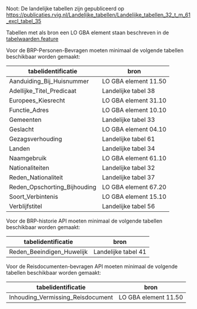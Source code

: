 Noot: De landelijke tabellen zijn gepubliceerd op https://publicaties.rvig.nl/Landelijke_tabellen/Landelijke_tabellen_32_t_m_61_excl_tabel_35

Tabellen met als bron een LO GBA element staan beschreven in de [tabelwaarden.feature](https://github.com/VNG-Realisatie/Haal-Centraal-BRP-bevragen/blob/develop/features/tabelwaarden.feature)

Voor de BRP-Personen-Bevragen moeten minimaal de volgende tabellen beschikbaar worden gemaakt:

| tabelidentificatie           | bron                 |
|------------------------------|----------------------|
| Aanduiding_Bij_Huisnummer    | LO GBA element 11.50 |
| Adellijke_Titel_Predicaat    | Landelijke tabel 38  |
| Europees_Kiesrecht           | LO GBA element 31.10 |
| Functie_Adres                | LO GBA element 10.10 |
| Gemeenten                    | Landelijke tabel 33  |
| Geslacht                     | LO GBA element 04.10 |
| Gezagsverhouding             | Landelijke tabel 61  |
| Landen                       | Landelijke tabel 34  |
| Naamgebruik                  | LO GBA element 61.10 |
| Nationaliteiten              | Landelijke tabel 32  |
| Reden_Nationaliteit          | Landelijke tabel 37  |
| Reden_Opschorting_Bijhouding | LO GBA element 67.20 |
| Soort_Verbintenis            | LO GBA element 15.10 |
| Verblijfstitel               | Landelijke tabel 56  |

Voor de BRP-historie API moeten minimaal de volgende tabellen beschikbaar worden gemaakt:

| tabelidentificatie        | bron                |
|---------------------------|---------------------|
| Reden_Beeindigen_Huwelijk | Landelijke tabel 41 |

Voor de Reisdocumenten-bevragen API moeten minimaal de volgende tabellen beschikbaar worden gemaakt:

| tabelidentificatie                | bron                 |
|-----------------------------------|----------------------|
| Inhouding_Vermissing_Reisdocument | LO GBA element 11.50 |
